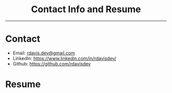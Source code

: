 <h1 style="text-align: center;">Contact Info and Resume</h1>
<hr>

# Contact

- Email: <rdavis.dev@gmail.com>
- LinkedIn: <https://www.linkedin.com/in/rdavisdev/>
- Github: <https://github.com/rdavisdev>

# Resume

<div id="resumePDF" style="height: 800px;"></div>

<script src="/PDFObject/pdfobject.js"></script>
<script>PDFObject.embed("/assets/RyanDavis_Resume.pdf", "#resumePDF");</script> 